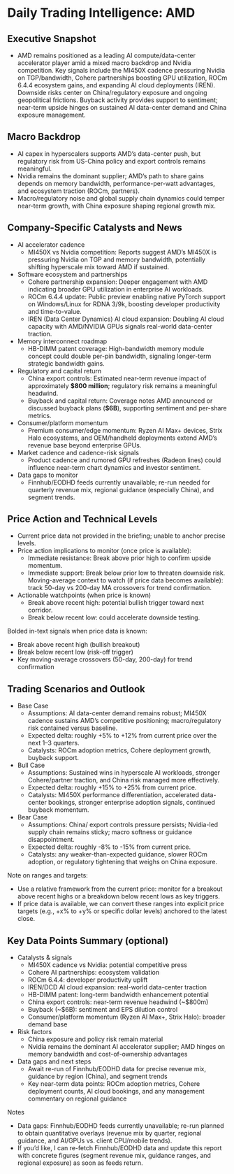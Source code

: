 # Daily Trading Intelligence: AMD

## Executive Snapshot
- AMD remains positioned as a leading AI compute/data-center accelerator player amid a mixed macro backdrop and Nvidia competition. Key signals include the MI450X cadence pressuring Nvidia on TGP/bandwidth, Cohere partnerships boosting GPU utilization, ROCm 6.4.4 ecosystem gains, and expanding AI cloud deployments (IREN). Downside risks center on China/regulatory exposure and ongoing geopolitical frictions. Buyback activity provides support to sentiment; near-term upside hinges on sustained AI data-center demand and China exposure management.

## Macro Backdrop
- AI capex in hyperscalers supports AMD’s data-center push, but regulatory risk from US-China policy and export controls remains meaningful.
- Nvidia remains the dominant supplier; AMD’s path to share gains depends on memory bandwidth, performance-per-watt advantages, and ecosystem traction (ROCm, partners).
- Macro/regulatory noise and global supply chain dynamics could temper near-term growth, with China exposure shaping regional growth mix.

## Company-Specific Catalysts and News
- AI accelerator cadence
  - MI450X vs Nvidia competition: Reports suggest AMD’s MI450X is pressuring Nvidia on TGP and memory bandwidth, potentially shifting hyperscale mix toward AMD if sustained.
- Software ecosystem and partnerships
  - Cohere partnership expansion: Deeper engagement with AMD indicating broader GPU utilization in enterprise AI workloads.
  - ROCm 6.4.4 update: Public preview enabling native PyTorch support on Windows/Linux for RDNA 3/9k, boosting developer productivity and time-to-value.
  - IREN (Data Center Dynamics) AI cloud expansion: Doubling AI cloud capacity with AMD/NVIDIA GPUs signals real-world data-center traction.
- Memory interconnect roadmap
  - HB-DIMM patent coverage: High-bandwidth memory module concept could double per-pin bandwidth, signaling longer-term strategic bandwidth gains.
- Regulatory and capital return
  - China export controls: Estimated near-term revenue impact of approximately **$800 million**; regulatory risk remains a meaningful headwind.
  - Buyback and capital return: Coverage notes AMD announced or discussed buyback plans (**$6B**), supporting sentiment and per-share metrics.
- Consumer/platform momentum
  - Premium consumer/edge momentum: Ryzen AI Max+ devices, Strix Halo ecosystems, and OEM/handheld deployments extend AMD’s revenue base beyond enterprise GPUs.
- Market cadence and cadence-risk signals
  - Product cadence and rumored GPU refreshes (Radeon lines) could influence near-term chart dynamics and investor sentiment.
- Data gaps to monitor
  - Finnhub/EODHD feeds currently unavailable; re-run needed for quarterly revenue mix, regional guidance (especially China), and segment trends.

## Price Action and Technical Levels
- Current price data not provided in the briefing; unable to anchor precise levels.
- Price action implications to monitor (once price is available):
  - Immediate resistance: Break above prior high to confirm upside momentum.
  - Immediate support: Break below prior low to threaten downside risk.
  Moving-average context to watch (if price data becomes available): track 50-day vs 200-day MA crossovers for trend confirmation.
- Actionable watchpoints (when price is known)
  - Break above recent high: potential bullish trigger toward next corridor.
  - Break below recent low: could accelerate downside testing.

Bolded in-text signals when price data is known:
- Break above recent high (bullish breakout)
- Break below recent low (risk-off trigger)
- Key moving-average crossovers (50-day, 200-day) for trend confirmation

## Trading Scenarios and Outlook
- Base Case
  - Assumptions: AI data-center demand remains robust; MI450X cadence sustains AMD’s competitive positioning; macro/regulatory risk contained versus baseline.
  - Expected delta: roughly +5% to +12% from current price over the next 1–3 quarters.
  - Catalysts: ROCm adoption metrics, Cohere deployment growth, buyback support.
- Bull Case
  - Assumptions: Sustained wins in hyperscale AI workloads, stronger Cohere/partner traction, and China risk managed more effectively.
  - Expected delta: roughly +15% to +25% from current price.
  - Catalysts: MI450X performance differentiation, accelerated data-center bookings, stronger enterprise adoption signals, continued buyback momentum.
- Bear Case
  - Assumptions: China/ export controls pressure persists; Nvidia-led supply chain remains sticky; macro softness or guidance disappointment.
  - Expected delta: roughly -8% to -15% from current price.
  - Catalysts: any weaker-than-expected guidance, slower ROCm adoption, or regulatory tightening that weighs on China exposure.

Note on ranges and targets:
- Use a relative framework from the current price: monitor for a breakout above recent highs or a breakdown below recent lows as key triggers.
- If price data is available, we can convert these ranges into explicit price targets (e.g., +x% to +y% or specific dollar levels) anchored to the latest close.

## Key Data Points Summary (optional)
- Catalysts & signals
  - MI450X cadence vs Nvidia: potential competitive press
  - Cohere AI partnerships: ecosystem validation
  - ROCm 6.4.4: developer productivity uplift
  - IREN/DCD AI cloud expansion: real-world data-center traction
  - HB-DIMM patent: long-term bandwidth enhancement potential
  - China export controls: near-term revenue headwind (~$800m)
  - Buyback (~$6B): sentiment and EPS dilution control
  - Consumer/platform momentum (Ryzen AI Max+, Strix Halo): broader demand base
- Risk factors
  - China exposure and policy risk remain material
  - Nvidia remains the dominant AI accelerator supplier; AMD hinges on memory bandwidth and cost-of-ownership advantages
- Data gaps and next steps
  - Await re-run of Finnhub/EODHD data for precise revenue mix, guidance by region (China), and segment trends
  - Key near-term data points: ROCm adoption metrics, Cohere deployment counts, AI cloud bookings, and any management commentary on regional guidance

Notes
- Data gaps: Finnhub/EODHD feeds currently unavailable; re-run planned to obtain quantitative overlays (revenue mix by quarter, regional guidance, and AI/GPUs vs. client CPU/mobile trends).
- If you’d like, I can re-fetch Finnhub/EODHD data and update this report with concrete figures (segment revenue mix, guidance ranges, and regional exposure) as soon as feeds return.